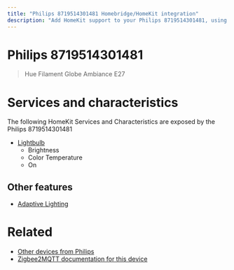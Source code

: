 ```yaml
---
title: "Philips 8719514301481 Homebridge/HomeKit integration"
description: "Add HomeKit support to your Philips 8719514301481, using Homebridge, Zigbee2MQTT and homebridge-z2m."
---
```

<!---
This file has been GENERATED using src/docgen/docgen.ts
DO NOT EDIT THIS FILE MANUALLY!
-->
# Philips 8719514301481
> Hue Filament Globe Ambiance E27


# Services and characteristics
The following HomeKit Services and Characteristics are exposed by
the Philips 8719514301481

* [Lightbulb](../../light.md)
  * Brightness
  * Color Temperature
  * On


## Other features
* [Adaptive Lighting](../../light.md)


# Related
* [Other devices from Philips](../index.md#philips)
* [Zigbee2MQTT documentation for this device](https://www.zigbee2mqtt.io/devices/8719514301481.html)